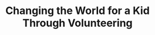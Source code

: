 ---
layout: interior
title: Changing the World for a Kid Through Volunteering
speaker: Jennifer White
permalink: jennifer-white
image: img/20160413/jennifer_white.jpg
event: 20160413
video: c9Jk5sqgyuo
favorite: The partnerships and collaboration that happens around cool projects!
about: Jennifer White is the founder of ICT S.O.S., a volunteer-driven community action group created to fight domestic minor sex trafficking in the Wichita area. Since 2011, ICT S.O.S. has partnered with local social service agencies and law enforcement in a support role to provide donations, volunteers, and to create community awareness. ICT S.O.S. also provides prevention education for middle- and high-school students through the Tell Your Friends curriculum. Jennifer is also the Race Director for the annual Race 4 Freedom 5K, a project of ICT S.O.S. which benefits a local direct service agency each year with 100% of the proceeds. Jennifer and her husband, Chris, spent two years as house parents in an independent living program for at-risk young women, and continue to mentor many of the young women they served. Jennifer and Chris have two daughters, who are her inspiration to create a safer community.
twitter: JenWhiteICT
facebook: 
instagram: JenWhiteICT
linkedin: 
website: 
email: Jennifer@ICTSOS.org
telephone: 
---